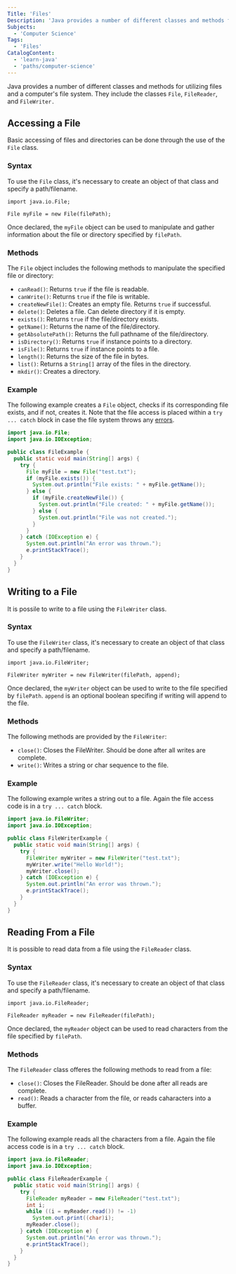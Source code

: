 ```yaml
---
Title: 'Files'
Description: 'Java provides a number of different classes and methods for utilizing files and the computers file system.'
Subjects:
  - 'Computer Science'
Tags:
  - 'Files'
CatalogContent:
  - 'learn-java'
  - 'paths/computer-science'
---
```


Java provides a number of different classes and methods for utilizing files and a computer's file system. They include the classes `File`, `FileReader`, and `FileWriter.`

## Accessing a File

Basic accessing of files and directories can be done through the use of the `File` class. 

### Syntax

To use the `File` class, it's necessary to create an object of that class and specify a path/filename.

```pseudo
import java.io.File; 

File myFile = new File(filePath); 
```

Once declared, the `myFile` object can be used to manipulate and gather information about the file or directory specified by `filePath`.

### Methods

The `File` object includes the following methods to manipulate the specified file or directory:

- `canRead()`: Returns `true` if the file is readable.
- `canWrite()`: Returns `true` if the file is writable.
- `createNewFile()`: Creates an empty file. Returns `true` if successful.
- `delete()`: Deletes a file. Can delete directory if it is empty.
- `exists()`: Returns `true` if the file/directory exists.
- `getName()`: Returns the name of the file/directory.
- `getAbsolutePath()`: Returns the full pathname of the file/directory.
- `isDirectory()`: Returns `true` if instance points to a directory.
- `isFile()`: Returns `true` if instance points to a file.
- `length()`: Returns the size of the file in bytes.
- `list()`:	Returns a `String[]` array of the files in the directory.
- `mkdir()`: Creates a directory.

### Example

The following example creates a `File` object, checks if its corresponding file exists, and if not, creates it. Note that the file access is placed within a `try ... catch` block in case the file system throws any [errors](https://www.codecademy.com/resources/docs/java/errors).

```java
import java.io.File;
import java.io.IOException;

public class FileExample {
  public static void main(String[] args) {
    try {
      File myFile = new File("test.txt");
      if (myFile.exists()) {
        System.out.println("File exists: " + myFile.getName());
      } else {
        if (myFile.createNewFile()) {
          System.out.println("File created: " + myFile.getName());
        } else {
          System.out.println("File was not created.");        
        }
      }
    } catch (IOException e) {
      System.out.println("An error was thrown.");
      e.printStackTrace();
    }
  }
}
```

## Writing to a File

It is possile to write to a file using the `FileWriter` class.

### Syntax

To use the `FileWriter` class, it's necessary to create an object of that class and specify a path/filename.

```pseudo
import java.io.FileWriter; 

FileWriter myWriter = new FileWriter(filePath, append); 
```

Once declared, the `myWriter` object can be used to write to the file specified by `filePath`. `append` is an optional boolean specifing if writing will append to the file.

### Methods

The following methods are provided by the `FileWriter`:

- `close()`: Closes the FileWriter. Should be done after all writes are complete.
- `write()`: Writes a string or char sequence to the file.

### Example

The following example writes a string out to a file. Again the file access code is in a `try ... catch` block.

```java
import java.io.FileWriter;
import java.io.IOException;

public class FileWriterExample {
  public static void main(String[] args) {
    try {
      FileWriter myWriter = new FileWriter("test.txt");
      myWriter.write("Hello World!");
      myWriter.close();
    } catch (IOException e) {
      System.out.println("An error was thrown.");
      e.printStackTrace();
    }
  }
}
```

## Reading From a File

It is possible to read data from a file using the `FileReader` class.

### Syntax

To use the `FileReader` class, it's necessary to create an object of that class and specify a path/filename.

```pseudo
import java.io.FileReader; 

FileReader myReader = new FileReader(filePath); 
```

Once declared, the `myReader` object can be used to read characters from the file specified by `filePath`.

### Methods

The `FileReader` class offeres the following methods to read from a file:

- `close()`: Closes the FileReader. Should be done after all reads are complete.
- `read()`: Reads a character from the file, or reads caharacters into a buffer.

### Example

The following example reads all the characters from a file. Again the file access code is in a `try ... catch` block.

```java
import java.io.FileReader;
import java.io.IOException;

public class FileReaderExample {
  public static void main(String[] args) {
    try {
      FileReader myReader = new FileReader("test.txt");
      int i;
      while ((i = myReader.read()) != -1)
        System.out.print((char)i);
      myReader.close();
    } catch (IOException e) {
      System.out.println("An error was thrown.");
      e.printStackTrace();
    }
  }
}
```
